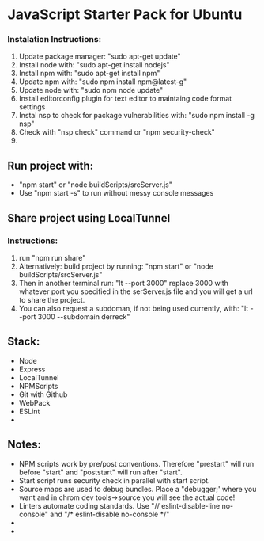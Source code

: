 <!DOCTYPE html>
<html>
<head></head>
<body>
    <h1>JavaScript Starter Pack for Ubuntu</h1>
    <h3>Instalation Instructions:</h3>
    <ol>
    <li>Update package manager: "sudo apt-get update"</li>
    <li>Install node with: "sudo apt-get install nodejs"</li>
    <li>Install npm with: "sudo apt-get install npm"</li>
    <li>Update npm with: "sudo npm install npm@latest-g"</li>
    <li>Update node with: "sudo npm node update"</li>
    <li>Install editorconfig plugin for text editor to maintaing code format settings</li>
    <li>Instal nsp to check for package vulnerabilities with: "sudo npm install -g nsp"</li>
    <li>Check with "nsp check" command or "npm security-check"</li>
        <li></li>
    </ol>
    <h2>Run project with:</h2>
    <ul>
    <li>"npm start" or "node buildScripts/srcServer.js"</li>
    <li>Use "npm start -s" to run without messy console messages</li>
    </ul>
    <h2>Share project using LocalTunnel</h2>
    <h3>Instructions:</h3>
    <ol>
    <li>run "npm run share"</li>
    <li>Alternatively: build project by running: "npm start" or "node buildScripts/srcServer.js"</li>
    <li>Then in another terminal run: "lt --port 3000" replace 3000 with whatever port you specified in the serServer.js file and you will get a url to share the project.</li>
    <li>You can also request a subdoman, if not being used currently, with: "lt --port 3000 --subdomain derreck"</li>
    </ol>
    <h2>Stack:</h2>
    <ul>
    <li>Node</li>
    <li>Express</li>
    <li>LocalTunnel</li>
    <li>NPMScripts</li>
    <li>Git with Github</li>
    <li>WebPack</li>
    <li>ESLint</li>
    <li></li>
    </ul>
    <h2>Notes:</h2>
    <ul>
    <li>NPM scripts work by pre/post conventions. Therefore "prestart" will run before "start" and "poststart" will run after "start".</li>
    <li>Start script runs security check in parallel with start script.</li>
    <li>Source maps are used to debug bundles. Place a "debugger;' where you want and in chrom dev tools->source you will see the actual code!</li>
    <li>Linters automate coding standards. Use "// eslint-disable-line no-console" and "/* eslint-disable no-console */"</li>
    <li></li>
    <li></li>
    </ul>
</body>
</html>
